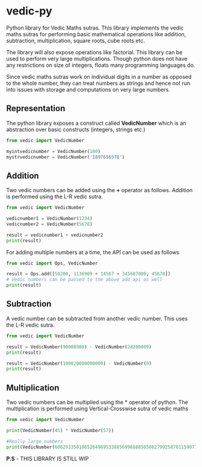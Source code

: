# vedic-py
Python library for Vedic Maths sutras. This library implements the vedic
maths sutras for performing basic mathematical operations like addition, subtraction, multiplication,
square roots, cube roots etc.

The library will also expose operations like factorial. This library can be used to
perform very large multiplications. Though python does not have any restrictions
on size of integers, floats many programming languages do.

Since vedic maths sutras work on individual digits in a number as opposed to the
whole number, they can treat numbers as strings and hence not run into issues with storage
and computations on very large numbers.

## Representation
The python library exposes a construct called **VedicNumber** which is an abstraction over
basic constructs (integers, strings etc.)

```python
from vedic import VedicNumber

myintvedicnumber = VedicNumber(100)
mystrvedicnumber = VedicNumber('1897656578')
```

## Addition
Two vedic numbers can be added using the **+** operator as follows. Addition
is performed using the L-R vedic sutra.

```python
from vedic import VedicNumber

vedicnumber1 = VedicNumber(1234)
vedicnumber2 = VedicNumber(5678)

result = vedicnumber1 + vedicnumber2
print(result)
```

For adding multiple numbers at a time, the API can be used as follows

```python
from vedic import Ops, VedicNumber

result = Ops.add([58200, 1136909 + 14567 + 345687000, 45678])
# Vedic numbers can be passed to the above add api as well
print(result)
```

## Subtraction
A vedic number can be subtracted from another vedic number. This uses the L-R vedic sutra.

```python
from vedic import VedicNumber

result = VedicNumber(90008988) - VedicNumber(28200009)
print(result)

result = VedicNumber(100020000000000) - VedicNumber(9)
print(result)
```

## Multiplication
Two vedic numbers can be multiplied using the * operator of python. The multiplication
is performed using Vertical-Crosswise sutra of vedic maths

```python
from vedic import VedicNumber

print(VedicNumber(45) * VedicNumber(57))

#Really large numbers
print(VedicNumber(68629335010652649695338856996888505082799258781159071602280830658069423538482865002531059244901433270522974099404725678) * VedicNumber(4681792376906432202903607601716785597020499902587316420748476976419066198975454254254254278899))
```


**P.S** - THIS LIBRARY IS STILL WIP

